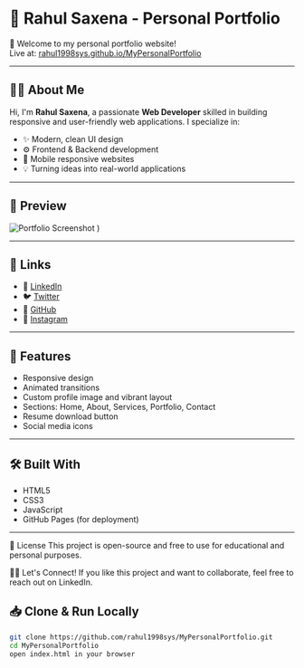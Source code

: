 # 💼 Rahul Saxena - Personal Portfolio

🚀 Welcome to my personal portfolio website!  
Live at: [rahul1998sys.github.io/MyPersonalPortfolio](https://rahul1998sys.github.io/MyPersonalPortfolio/)

---

## 👨‍💻 About Me

Hi, I'm **Rahul Saxena**, a passionate **Web Developer** skilled in building responsive and user-friendly web applications. I specialize in:

- ✨ Modern, clean UI design
- ⚙️ Frontend & Backend development
- 📱 Mobile responsive websites
- 💡 Turning ideas into real-world applications

---

## 📸 Preview

![Portfolio Screenshot](https://i.postimg.cc/0jXG6v33/My-Portfolio.png)
)

---

## 🔗 Links

- 🔵 [LinkedIn](https://www.linkedin.com/in/rahul-saxena-b25b811b2/)
- 🐦 [Twitter](https://x.com/Saxen68846Rahul)
- 🐙 [GitHub](https://github.com/Rahul1998sys)
- 📸 [Instagram](https://www.instagram.com/rahul_.saxena01/)

---

## 📁 Features

- Responsive design
- Animated transitions
- Custom profile image and vibrant layout
- Sections: Home, About, Services, Portfolio, Contact
- Resume download button
- Social media icons

---

## 🛠️ Built With

- HTML5
- CSS3
- JavaScript
- GitHub Pages (for deployment)

---

📄 License
This project is open-source and free to use for educational and personal purposes.

🙋‍♂️ Let's Connect!
If you like this project and want to collaborate, feel free to reach out on LinkedIn.

## 📥 Clone & Run Locally

```bash
git clone https://github.com/rahul1998sys/MyPersonalPortfolio.git
cd MyPersonalPortfolio
open index.html in your browser






